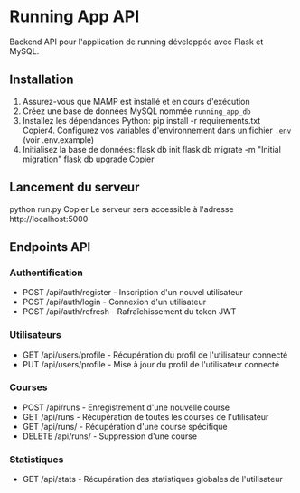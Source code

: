 # Running App API

Backend API pour l'application de running développée avec Flask et MySQL.

## Installation

1. Assurez-vous que MAMP est installé et en cours d'exécution
2. Créez une base de données MySQL nommée `running_app_db`
3. Installez les dépendances Python:
pip install -r requirements.txt
Copier4. Configurez vos variables d'environnement dans un fichier `.env` (voir .env.example)
5. Initialisez la base de données:
flask db init
flask db migrate -m "Initial migration"
flask db upgrade
Copier
## Lancement du serveur
python run.py
Copier
Le serveur sera accessible à l'adresse http://localhost:5000

## Endpoints API

### Authentification
- POST /api/auth/register - Inscription d'un nouvel utilisateur
- POST /api/auth/login - Connexion d'un utilisateur
- POST /api/auth/refresh - Rafraîchissement du token JWT

### Utilisateurs
- GET /api/users/profile - Récupération du profil de l'utilisateur connecté
- PUT /api/users/profile - Mise à jour du profil de l'utilisateur connecté

### Courses
- POST /api/runs - Enregistrement d'une nouvelle course
- GET /api/runs - Récupération de toutes les courses de l'utilisateur
- GET /api/runs/<id> - Récupération d'une course spécifique
- DELETE /api/runs/<id> - Suppression d'une course

### Statistiques
- GET /api/stats - Récupération des statistiques globales de l'utilisateur